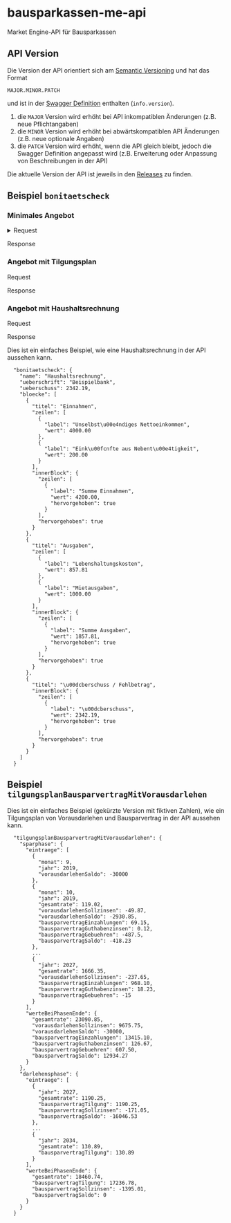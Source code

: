 # bausparkassen-me-api
Market Engine-API für Bausparkassen

## API Version

Die Version der API orientiert sich am [Semantic Versioning](https://semver.org/) und hat das Format

`MAJOR.MINOR.PATCH`

und ist in der [Swagger Definition](https://github.com/europace-privatkredit/bausparkassen-me-api/blob/master/swagger.yml) enthalten (`info.version`).

1. die `MAJOR` Version wird erhöht bei API inkompatiblen Änderungen (z.B. neue Pflichtangaben)
2. die `MINOR` Version wird erhöht bei abwärtskompatiblen API Änderungen (z.B. neue optionale Angaben)
3. die `PATCH` Version wird erhöht, wenn die API gleich bleibt, jedoch die Swagger Definition angepasst wird (z.B. Erweiterung oder Anpassung von Beschreibungen in der API)

Die aktuelle Version der API ist jeweils in den [Releases](https://github.com/europace-privatkredit/bausparkassen-me-api/releases) zu finden.

## Beispiel `bonitaetscheck`

### Minimales Angebot

<details><summary>Request</summary>
<p>

```json
{"foo":  "bar"}
```

</p>
</details>

Response

### Angebot mit Tilgungsplan

Request

Response

### Angebot mit Haushaltsrechnung

Request

Response

Dies ist ein einfaches Beispiel, wie eine Haushaltsrechnung in der API aussehen kann.

```
  "bonitaetscheck": {
    "name": "Haushaltsrechnung",
    "ueberschrift": "Beispielbank",
    "ueberschuss": 2342.19,
    "bloecke": [
      {
        "titel": "Einnahmen",
        "zeilen": [
          {
            "label": "Unselbst\u00e4ndiges Nettoeinkommen",
            "wert": 4000.00
          },
          {
            "label": "Eink\u00fcnfte aus Nebent\u00e4tigkeit",
            "wert": 200.00
          }
        ],
        "innerBlock": {
          "zeilen": [
            {
              "label": "Summe Einnahmen",
              "wert": 4200.00,
              "hervorgehoben": true
            }
          ],
          "hervorgehoben": true
        }
      },
      {
        "titel": "Ausgaben",
        "zeilen": [
          {
            "label": "Lebenshaltungskosten",
            "wert": 857.81
          },
          {
            "label": "Mietausgaben",
            "wert": 1000.00
          }
        ],
        "innerBlock": {
          "zeilen": [
            {
              "label": "Summe Ausgaben",
              "wert": 1857.81,
              "hervorgehoben": true
            }
          ],
          "hervorgehoben": true
        }
      },
      {
        "titel": "\u00dcberschuss / Fehlbetrag",
        "innerBlock": {
          "zeilen": [
            {
              "label": "\u00dcberschuss",
              "wert": 2342.19,
              "hervorgehoben": true
            }
          ],
          "hervorgehoben": true
        }
      }
    ]
  }
  ```

## Beispiel `tilgungsplanBausparvertragMitVorausdarlehen`

Dies ist ein einfaches Beispiel (gekürzte Version mit fiktiven Zahlen), wie ein Tilgungsplan von Vorausdarlehen und Bausparvertrag in der API aussehen kann.

```
  "tilgungsplanBausparvertragMitVorausdarlehen": {
    "sparphase": {
      "eintraege": [
        {
          "monat": 9,
          "jahr": 2019,
          "vorausdarlehenSaldo": -30000
        },
        {
          "monat": 10,
          "jahr": 2019,
          "gesamtrate": 119.02,
          "vorausdarlehenSollzinsen": -49.87,
          "vorausdarlehenSaldo": -2930.85,
          "bausparvertragEinzahlungen": 69.15,
          "bausparvertragGuthabenzinsen": 0.12,
          "bausparvertragGebuehren": -487.5,
          "bausparvertragSaldo": -418.23
        },
        ...
        {
          "jahr": 2027,
          "gesamtrate": 1666.35,
          "vorausdarlehenSollzinsen": -237.65,
          "bausparvertragEinzahlungen": 968.10,
          "bausparvertragGuthabenzinsen": 18.23,
          "bausparvertragGebuehren": -15
        }
      ],
      "werteBeiPhasenEnde": {
        "gesamtrate": 23090.85,
        "vorausdarlehenSollzinsen": 9675.75,
        "vorausdarlehenSaldo": -30000,
        "bausparvertragEinzahlungen": 13415.10,
        "bausparvertragGuthabenzinsen": 126.67,
        "bausparvertragGebuehren": 607.50,
        "bausparvertragSaldo": 12934.27
      }
    },
    "darlehensphase": {
      "eintraege": [
        {
          "jahr": 2027,
          "gesamtrate": 1190.25,
          "bausparvertragTilgung": 1190.25,
          "bausparvertragSollzinsen": -171.05,
          "bausparvertragSaldo": -16046.53
        },
        ...
        {
          "jahr": 2034,
          "gesamtrate": 130.89,
          "bausparvertragTilgung": 130.89
        }
      ],
      "werteBeiPhasenEnde": {
        "gesamtrate": 18460.74,
        "bausparvertragTilgung": 17236.78,
        "bausparvertragSollzinsen": -1395.01,
        "bausparvertragSaldo": 0
      }
    }
  }
```
